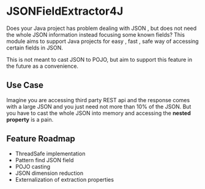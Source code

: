 JSONFieldExtractor4J
===================

Does your Java project has problem dealing with JSON , but does not need the whole JSON information instead focusing some known fields? This module aims to support Java projects for easy , fast , safe way of accessing certain fields in JSON.

This is not meant to cast JSON to POJO, but aim to support this feature in the future as a convenience.


Use Case
-------------

Imagine you are accessing third party REST api and the response comes with a large JSON and you just need not more than 10% of the JSON. But you have to cast the whole JSON into memory and accessing the **nested property** is a pain.


Feature Roadmap
----------------
 - ThreadSafe implementation
 - Pattern find JSON field
 - POJO casting
 - JSON dimension reduction 
 - Externalization of extraction properties
 
 